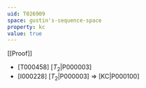 ```yaml
---
uid: T026909
space: gustin's-sequence-space
property: kc
value: true
---
```

[[Proof]]

* [T000458] [$T_2$|P000003]
* [I000228] [$T_2$|P000003] => [KC|P000100]

